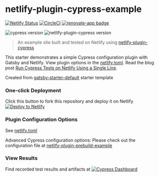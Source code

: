 # netlify-plugin-cypress-example
[![Netlify Status](https://api.netlify.com/api/v1/badges/5dc09d11-2eef-4aec-8001-79fdf070c683/deploy-status)](https://app.netlify.com/sites/netlify-plugin-cypress-example/deploys) [![CircleCI](https://circleci.com/gh/cypress-io/netlify-plugin-cypress-example/tree/master.svg?style=svg)](https://circleci.com/gh/cypress-io/netlify-plugin-cypress-example/tree/master) [![renovate-app badge][renovate-badge]][renovate-app]

![cypress version](https://img.shields.io/badge/cypress-6.6.0-brightgreen) ![netlify-plugin-cypress version](https://img.shields.io/badge/netlify--plugin--cypress-2.1.0-brightgreen)
> An example site built and tested on Netlify using [netlify-plugin-cypress](https://github.com/cypress-io/netlify-plugin-cypress)

This starter demonstrates a simple Cypress configuration plugin with Gatsby and Netlify. View plugin options in the [netlify.toml](netlify.toml). Read the blog post [Run Cypress Tests on Netlify Using a Single Line](https://www.cypress.io/blog/2020/03/30/run-cypress-tests-on-netlify-using-a-single-line/).

Created from [gatsby-starter-default](https://www.gatsbyjs.org/starters/gatsbyjs/gatsby-starter-default/) starter template

### One-click Deployment
Click this button to fork this repository and deploy it on Netlify [![Deploy to Netlify](https://www.netlify.com/img/deploy/button.svg)](https://app.netlify.com/start/deploy?repository=https://github.com/cypress-io/netlify-plugin-cypress-example)

### Plugin Configuration Options
See [netlify.toml](netlify.toml)

Advanced Cypress configuration options: Please check out the configuration file at [netlify-plugin-prebuild-example](https://github.com/cypress-io/netlify-plugin-cypress-example/blob/master/netlify.toml)

### View Results
Find recorded test results and artifacts at [![Cypress Dashboard](https://img.shields.io/badge/cypress-dashboard-brightgreen.svg)](https://dashboard.cypress.io/#/projects/ih9cap/runs)

[renovate-badge]: https://img.shields.io/badge/renovate-app-blue.svg
[renovate-app]: https://renovateapp.com/
